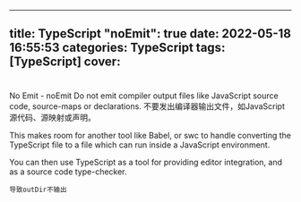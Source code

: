 
---
title: TypeScript "noEmit": true
date: 2022-05-18 16:55:53
categories: TypeScript
tags: [TypeScript]
cover: 
---

#
No Emit -
noEmit
Do not emit compiler output files like JavaScript source code, source-maps or declarations.
不要发出编译器输出文件，如JavaScript源代码、源映射或声明。

This makes room for another tool like Babel, or swc to handle converting the TypeScript file to a file which can run inside a JavaScript environment.

You can then use TypeScript as a tool for providing editor integration, and as a source code type-checker.


`导致outDir不输出`